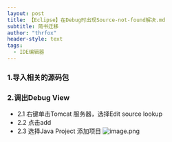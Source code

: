 ```yaml
---
layout: post
title: 【Eclipse】在Debug时出现Source-not-found解决.md
subtitle: 简书迁移
author: "thrfox"
header-style: text
tags:
  - IDE编辑器
---
```


### 1.导入相关的源码包

### 2.调出Debug View
- 2.1 右键单击Tomcat 服务器，选择Edit source lookup
- 2.2 点击add
- 2.3 选择Java Project  添加项目
![image.png](http://upload-images.jianshu.io/upload_images/8222680-30284fb84c2c1e2b.png?imageMogr2/auto-orient/strip%7CimageView2/2/w/1240)
